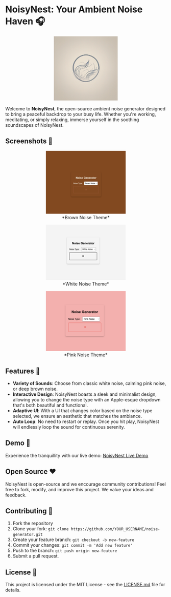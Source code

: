 # NoisyNest: Your Ambient Noise Haven 🎧

<p align="center">
  <img src="images/logo.png" alt="NoisyNest Logo" width="200"/>
</p>

Welcome to **NoisyNest**, the open-source ambient noise generator designed to bring a peaceful backdrop to your busy life. Whether you're working, meditating, or simply relaxing, immerse yourself in the soothing soundscapes of NoisyNest.

## Screenshots 📸

<p align="center">
  <img src="images/brown-noise.png" alt="Brown Noise" width="250"/><br>
  *Brown Noise Theme*
</p>

<p align="center">
  <img src="images/white-noise.png" alt="White Noise" width="250"/><br>
  *White Noise Theme*
</p>

<p align="center">
  <img src="images/pink-noise.png" alt="Pink Noise" width="250"/><br>
  *Pink Noise Theme*
</p>

## Features 🎵
- **Variety of Sounds**: Choose from classic white noise, calming pink noise, or deep brown noise.
- **Interactive Design**: NoisyNest boasts a sleek and minimalist design, allowing you to change the noise type with an Apple-esque dropdown that's both beautiful and functional.
- **Adaptive UI**: With a UI that changes color based on the noise type selected, we ensure an aesthetic that matches the ambiance.
- **Auto Loop**: No need to restart or replay. Once you hit play, NoisyNest will endlessly loop the sound for continuous serenity.

## Demo 🚀
Experience the tranquillity with our live demo: [NoisyNest Live Demo](https://kuczmama.github.io/noise-generator/)

## Open Source ❤️
NoisyNest is open-source and we encourage community contributions! Feel free to fork, modify, and improve this project. We value your ideas and feedback.

## Contributing 🤝
1. Fork the repository
2. Clone your fork: `git clone https://github.com/YOUR_USERNAME/noise-generator.git`
3. Create your feature branch: `git checkout -b new-feature`
4. Commit your changes: `git commit -m 'Add new feature'`
5. Push to the branch: `git push origin new-feature`
6. Submit a pull request.

## License 📜
This project is licensed under the MIT License - see the [LICENSE.md](LICENSE.md) file for details.
